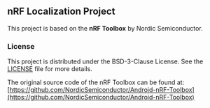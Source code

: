 ## nRF Localization Project

This project is based on the **nRF Toolbox** by Nordic Semiconductor.

### License
This project is distributed under the BSD-3-Clause License. See the [LICENSE](LICENSE) file for more details.

The original source code of the nRF Toolbox can be found at:
[https://github.com/NordicSemiconductor/Android-nRF-Toolbox](https://github.com/NordicSemiconductor/Android-nRF-Toolbox)
